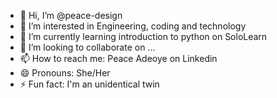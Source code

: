 - 👋 Hi, I’m @peace-design
- 👀 I’m interested in Engineering, coding and technology
- 🌱 I’m currently learning introduction to python on SoloLearn
- 💞️ I’m looking to collaborate on ...
- 📫 How to reach me: Peace Adeoye on Linkedin
- 😄 Pronouns: She/Her
- ⚡ Fun fact: I'm an unidentical twin

<!---
peace-design/peace-design is a ✨ special ✨ repository because its `README.md` (this file) appears on your GitHub profile.
You can click the Preview link to take a look at your changes.
--->
